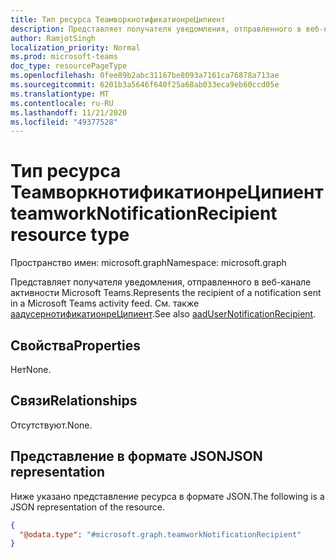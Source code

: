 ```yaml
---
title: Тип ресурса ТеамворкнотификатионреЦипиент
description: Представляет получателя уведомления, отправленного в веб-канале активности Microsoft Teams.
author: RamjotSingh
localization_priority: Normal
ms.prod: microsoft-teams
doc_type: resourcePageType
ms.openlocfilehash: 0fee89b2abc31167be8093a7161ca76878a713ae
ms.sourcegitcommit: 6201b3a5646f640f25a68ab033eca9eb60ccd05e
ms.translationtype: MT
ms.contentlocale: ru-RU
ms.lasthandoff: 11/21/2020
ms.locfileid: "49377528"
---
```

# <a name="teamworknotificationrecipient-resource-type"></a><span data-ttu-id="f480c-103">Тип ресурса ТеамворкнотификатионреЦипиент</span><span class="sxs-lookup"><span data-stu-id="f480c-103">teamworkNotificationRecipient resource type</span></span>

<span data-ttu-id="f480c-104">Пространство имен: microsoft.graph</span><span class="sxs-lookup"><span data-stu-id="f480c-104">Namespace: microsoft.graph</span></span>

<span data-ttu-id="f480c-105">Представляет получателя уведомления, отправленного в веб-канале активности Microsoft Teams.</span><span class="sxs-lookup"><span data-stu-id="f480c-105">Represents the recipient of a notification sent in a Microsoft Teams activity feed.</span></span> <span data-ttu-id="f480c-106">См. также [аадусернотификатионреЦипиент](aadusernotificationrecipient.md).</span><span class="sxs-lookup"><span data-stu-id="f480c-106">See also [aadUserNotificationRecipient](aadusernotificationrecipient.md).</span></span>

## <a name="properties"></a><span data-ttu-id="f480c-107">Свойства</span><span class="sxs-lookup"><span data-stu-id="f480c-107">Properties</span></span>
<span data-ttu-id="f480c-108">Нет</span><span class="sxs-lookup"><span data-stu-id="f480c-108">None.</span></span>

## <a name="relationships"></a><span data-ttu-id="f480c-109">Связи</span><span class="sxs-lookup"><span data-stu-id="f480c-109">Relationships</span></span>
<span data-ttu-id="f480c-110">Отсутствуют.</span><span class="sxs-lookup"><span data-stu-id="f480c-110">None.</span></span>

## <a name="json-representation"></a><span data-ttu-id="f480c-111">Представление в формате JSON</span><span class="sxs-lookup"><span data-stu-id="f480c-111">JSON representation</span></span>
<span data-ttu-id="f480c-112">Ниже указано представление ресурса в формате JSON.</span><span class="sxs-lookup"><span data-stu-id="f480c-112">The following is a JSON representation of the resource.</span></span>
<!-- {
  "blockType": "resource",
  "@odata.type": "microsoft.graph.teamworkNotificationRecipient"
}
-->
``` json
{
  "@odata.type": "#microsoft.graph.teamworkNotificationRecipient"
}
```


